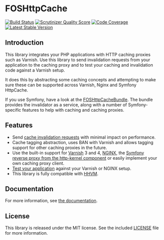 FOSHttpCache
============
[![Build Status](https://travis-ci.org/FriendsOfSymfony/FOSHttpCache.svg?branch=master)](https://travis-ci.org/FriendsOfSymfony/FOSHttpCache)
[![Scrutinizer Quality Score](https://scrutinizer-ci.com/g/FriendsOfSymfony/FOSHttpCache/badges/quality-score.png?s=bc263d4deb45becdb1469b71e8630c5e65efdcf4)](https://scrutinizer-ci.com/g/FriendsOfSymfony/FOSHttpCache/)
[![Code Coverage](https://scrutinizer-ci.com/g/FriendsOfSymfony/FOSHttpCache/badges/coverage.png?s=a19df7bb7e830642fb937891aebe8c3e1c9f59c0)](https://scrutinizer-ci.com/g/FriendsOfSymfony/FOSHttpCache/)
[![Latest Stable Version](https://poser.pugx.org/friendsofsymfony/http-cache/v/stable.svg)](https://packagist.org/packages/friendsofsymfony/http-cache)

Introduction
------------

This library integrates your PHP applications with HTTP caching proxies such as Varnish.
Use this library to send invalidation requests from your application to the caching proxy
and to test your caching and invalidation code against a Varnish setup.

It does this by abstracting some caching concepts and attempting to make sure these
can be supported across Varnish, Nginx and Symfony HttpCache.

If you use Symfony, have a look at the
[FOSHttpCacheBundle](https://github.com/FriendsOfSymfony/FOSHttpCacheBundle).
The bundle provides the invalidator as a service, along with a number of
Symfony-specific features to help with caching and caching proxies.

Features
--------

* Send [cache invalidation requests](http://foshttpcache.readthedocs.org/en/stable/cache-invalidator.html)
  with minimal impact on performance.
* Cache tagging abstraction, uses BAN with Varnish and allows tagging support for other caching proxies in the future.
* Use the built-in support for [Varnish](http://foshttpcache.readthedocs.org/en/stable/varnish-configuration.html)
  3 and 4, [NGINX](http://foshttpcache.readthedocs.org/en/stable/nginx-configuration.html), the
  [Symfony reverse proxy from the http-kernel component](http://foshttpcache.readthedocs.org/en/stable/symfony-cache-configuration.html)
  or easily implement your own caching proxy client.
* [Test your application](http://foshttpcache.readthedocs.org/en/stable/testing-your-application.html)
  against your Varnish or NGINX setup.
* This library is fully compatible with [HHVM](http://www.hhvm.com).

Documentation
-------------

For more information, see [the documentation](http://foshttpcache.readthedocs.org/en/stable/).

License
-------

This library is released under the MIT license. See the included
[LICENSE](LICENSE) file for more information.

